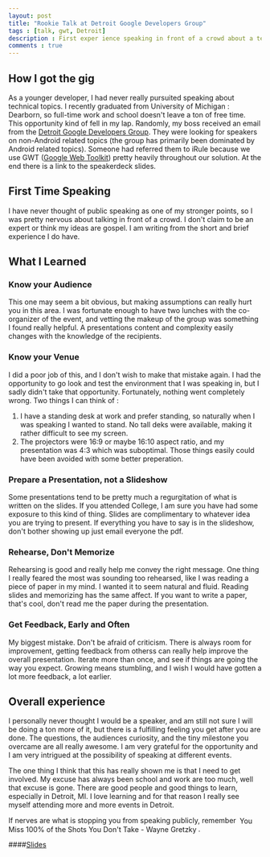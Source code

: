 ```yaml
---
layout: post
title: "Rookie Talk at Detroit Google Developers Group"
tags : [talk, gwt, Detroit]
description : First exper ience speaking in front of a crowd about a techincal topic (Google Web Toolkit).
comments : true
---
```


## How I got the gig
As a younger developer, I had never really pursuited speaking about technical topics.  I recently graduated from University of Michigan : Dearborn, so full-time work and school doesn't leave a ton of free time.  This opportunity kind of fell in my lap.  Randomly, my boss received an email from the [Detroit Google Developers Group](http://www.meetup.com/Detroit-Google-Developers-Group/).  They were looking for speakers on non-Android related topics (the group has primarily been dominated by Android related topics).  Someone had referred them to iRule because we use GWT ([Google Web Toolkit](http://gwtproject.org)) pretty heavily throughout our solution.  At the end there is a link to the speakerdeck slides.

## First Time Speaking
I have never thought of public speaking as one of my stronger points, so I was pretty nervous about talking in front of a crowd.  I don't claim to be an expert or think my ideas are gospel.  I am writing from the short and brief experience I do have.

## What I Learned
### Know your Audience
This one may seem a bit obvious, but making assumptions can really hurt you in this area.  I was fortunate enough to have two lunches with the co-organizer of the event, and vetting the makeup of the group was something I found really helpful.  A presentations content and complexity easily changes with the knowledge of the recipients.

### Know your Venue
I did a poor job of this, and I don't wish to make that mistake again.  I had the opportunity to go look and test the environment that I was speaking in, but I sadly didn't take that opportunity.  Fortunately, nothing went completely wrong.  Two things I can think of :
1. I have a standing desk at work and prefer standing, so naturally when I was speaking I wanted to stand.  No tall deks were available, making it rather difficult to see my screen.
2. The projectors were 16:9 or maybe 16:10 aspect ratio, and my presentation was 4:3 which was suboptimal.  Those things easily could have been avoided with some better preperation.

### Prepare a Presentation, not a Slideshow
Some presentations tend to be pretty much a regurgitation of what is written on the slides.  If you attended College, I am sure you have had some exposure to this kind of thing.  Slides are complimentary to whatever idea you are trying to present.  If everything you have to say is in the slideshow, don't bother showing up just email everyone the pdf.

### Rehearse, Don't Memorize
Rehearsing is good and really help me convey the right message.  One thing I really feared the most was sounding too rehearsed, like I was reading a piece of paper in my mind.  I wanted it to seem natural and fluid.  Reading slides and memorizing has the same affect. If you want to write a paper, that's cool, don't read me the paper during the presentation.

### Get Feedback, Early and Often
My biggest mistake.  Don't be afraid of criticism.  There is always room for improvement, getting feedback from otherss can really help improve the overall presentation.  Iterate more than once, and see if things are going the way you expect.  Growing means stumbling, and I wish I would have gotten a lot more feedback, a lot earlier.

## Overall experience
I personally never thought I would be a speaker, and am still not sure I will be doing a ton more of it, but there is a fulfilling feeling you get after you are done.  The questions, the audiences curiosity, and the tiny milestone you overcame are all really awesome.  I am very grateful for the opportunity and I am very intrigued at the possibility of speaking at different events.

The one thing I think that this has really shown me is that I need to get involved.  My excuse has always been school and work are too much, well that excuse is gone.  There are good people and good things to learn, especially in Detroit, MI.  I love learning and for that reason I really see myself attending more and more events in Detroit.

If nerves are what is stopping you from speaking publicly, remember
<span class="alert primary" style="padding:0.25em" >You Miss 100% of the Shots You Don't Take   - Wayne Gretzky</span>.

####[Slides](https://speakerdeck.com/aaboyd/google-web-toolkit-in-practice)
